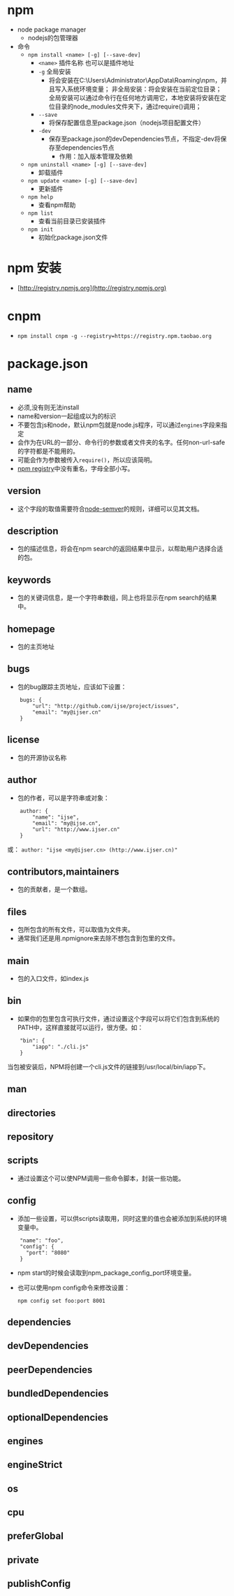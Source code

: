 # npm
- node package manager
    * nodejs的包管理器
- 命令
    * `npm install <name> [-g] [--save-dev]`
        - `<name>` 插件名称 也可以是插件地址
        - `-g` 全局安装
            * 将会安装在C:\Users\Administrator\AppData\Roaming\npm，并且写入系统环境变量；  非全局安装：将会安装在当前定位目录；  全局安装可以通过命令行在任何地方调用它，本地安装将安装在定位目录的node_modules文件夹下，通过require()调用；
        - `--save`
            * 将保存配置信息至package.json（nodejs项目配置文件）
        - `-dev`
            * 保存至package.json的devDependencies节点，不指定-dev将保存至dependencies节点
                * 作用：加入版本管理及依赖
    * `npm uninstall <name> [-g] [--save-dev]`
        - 卸载插件
    * `npm update <name> [-g] [--save-dev]`
        - 更新插件
    * `npm help`
        - 查看npm帮助
    * `npm list`
        - 查看当前目录已安装插件
    * `npm init`
        - 初始化package.json文件

# npm 安装
- [http://registry.npmjs.org](http://registry.npmjs.org)

# cnpm
- `npm install cnpm -g --registry=https://registry.npm.taobao.org`

# package.json
## name
- 必须,没有则无法install
- name和version一起组成以为的标识
- 不要包含js和node，默认npm包就是node.js程序，可以通过`engines`字段来指定
- 会作为在URL的一部分、命令行的参数或者文件夹的名字。任何non-url-safe的字符都是不能用的。
- 可能会作为参数被传入`require()`，所以应该简明。
- [npm registry](http://registry.npmjs.org/)中没有重名，字母全部小写。

## version
- 这个字段的取值需要符合[node-semver](https://github.com/npm/node-semver)的规则，详细可以见其文档。
## description

- 包的描述信息，将会在npm search的返回结果中显示，以帮助用户选择合适的包。

## keywords
- 包的关键词信息，是一个字符串数组，同上也将显示在npm search的结果中。

## homepage

- 包的主页地址

## bugs

- 包的bug跟踪主页地址，应该如下设置：
```
    bugs: {  
        "url": "http://github.com/ijse/project/issues",
        "email": "my@ijser.cn"
    }
```
## license

- 包的开源协议名称

## author

- 包的作者，可以是字符串或对象：
```
    author: {  
        "name": "ijse",
        "email": "my@ijse.cn",
        "url": "http://www.ijser.cn"
    }
```
或：
    `author: "ijse <my@ijser.cn> (http://www.ijser.cn)"`

## contributors,maintainers

- 包的贡献者，是一个数组。

## files

- 包所包含的所有文件，可以取值为文件夹。
- 通常我们还是用.npmignore来去除不想包含到包里的文件。

## main

- 包的入口文件，如index.js

## bin

- 如果你的包里包含可执行文件，通过设置这个字段可以将它们包含到系统的PATH中，这样直接就可以运行，很方便。如：
```
    "bin": {
        "iapp": "./cli.js"
    }
```
当包被安装后，NPM将创建一个cli.js文件的链接到/usr/local/bin/iapp下。

## man

## directories

## repository

## scripts

- 通过设置这个可以使NPM调用一些命令脚本，封装一些功能。

## config

- 添加一些设置，可以供scripts读取用，同时这里的值也会被添加到系统的环境变量中。
```
    "name": "foo",
    "config": {
      "port": "8080"
    }
```
- npm start的时候会读取到npm_package_config_port环境变量。
- 也可以使用npm config命令来修改设置：

    `npm config set foo:port 8001`

## dependencies

## devDependencies

## peerDependencies

## bundledDependencies

## optionalDependencies

## engines

## engineStrict

## os

## cpu

## preferGlobal

## private

## publishConfig
